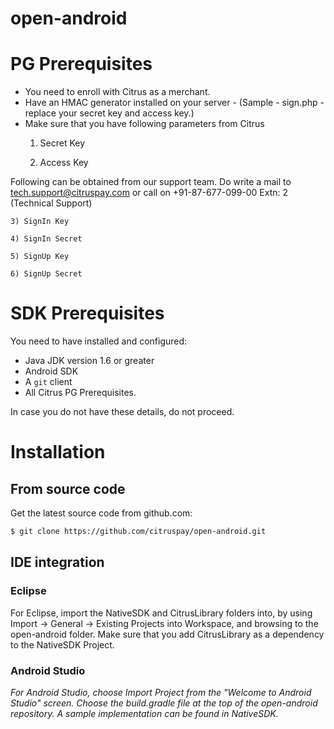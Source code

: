 open-android
============
# PG Prerequisites
* You need to enroll with Citrus as a merchant.
* Have an HMAC generator installed on your server - (Sample - sign.php - replace your secret key and access key.)
* Make sure that you have following parameters from Citrus
	1) Secret Key 

	2) Access Key

Following can be obtained from our support team. Do write a mail to tech.support@citruspay.com or call on +91-87-677-099-00 Extn: 2 (Technical Support)

	3) SignIn Key
 
	4) SignIn Secret

	5) SignUp Key

	6) SignUp Secret
  	

# SDK Prerequisites

You need to have installed and configured:
* Java JDK version 1.6 or greater
* Android SDK
* A `git` client
* All Citrus PG Prerequisites.

In case you do not have these details, do not proceed.


# Installation
## From source code
Get the latest source code from github.com:
```bash
$ git clone https://github.com/citruspay/open-android.git
```

## IDE integration
### Eclipse

For Eclipse, import the NativeSDK and CitrusLibrary folders into, by using Import -> General -> Existing Projects into Workspace, and browsing to the open-android folder. Make sure that you add CitrusLibrary as a dependency to the NativeSDK Project.

### Android Studio

_For Android Studio, choose Import Project from the "Welcome to Android Studio" screen. Choose the build.gradle file at the top of the open-android repository. A sample implementation can be found in NativeSDK._

